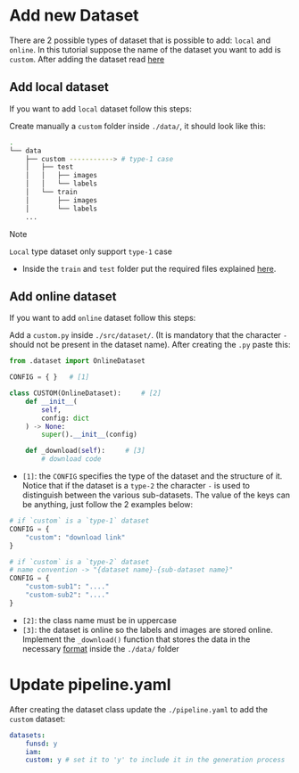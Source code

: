 # Add new Dataset
There are 2 possible types of dataset that is possible to add: `local` and `online`. In this tutorial suppose the name of the dataset you want to add is `custom`. After adding the dataset read [here](#update-pipelineyaml)

## Add local dataset
If you want to add `local` dataset follow this steps:

Create manually a `custom` folder inside `./data/`, it should look like this:
```bash
.
└── data
    ├── custom -----------> # type-1 case
    │   ├── test
    │   │   ├── images
    │   │   └── labels
    │   └── train
    │       ├── images
    │       └── labels
    ...
```
> [!NOTE]
> `Local` type dataset only support `type-1` case
- Inside the `train` and `test` folder put the required files explained [here](Dataset.md#dataset-format).

## Add online dataset
If you want to add `online` dataset follow this steps:

Add a `custom.py` inside `./src/dataset/`. (It is mandatory that the character `-` should not be present in the dataset name). After creating the `.py` paste this:
```py
from .dataset import OnlineDataset

CONFIG = { }   # [1]

class CUSTOM(OnlineDataset):     # [2]
    def __init__(
        self,
        config: dict
    ) -> None:
        super().__init__(config)

    def _download(self):     # [3]
        # download code
```
- `[1]`: the `CONFIG` specifies the type of the dataset and the structure of it. Notice that if the dataset is a `type-2` the character `-` is used to distinguish between the various sub-datasets. The value of the keys can be anything, just follow the 2 examples below:
```py
# if `custom` is a `type-1` dataset
CONFIG = {
    "custom": "download link"
}

# if `custom` is a `type-2` dataset
# name convention -> "{dataset name}-{sub-dataset name}"
CONFIG = {
    "custom-sub1": "...."
    "custom-sub2": "...."
}
```
- `[2]`: the class name must be in uppercase
- `[3]`: the dataset is online so the labels and images are stored online. Implement the `_download()` function that stores the data in the necessary [format](Dataset.md#data-folder-structure) inside the `./data/` folder

# Update pipeline.yaml
After creating the dataset class update the `./pipeline.yaml` to add the `custom` dataset:
```yaml
datasets:
    funsd: y
    iam:
    custom: y # set it to 'y' to include it in the generation process
```